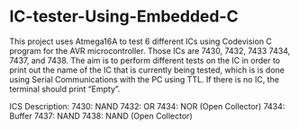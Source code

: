 # IC-tester-Using-Embedded-C
This project uses Atmega16A to test 6 different ICs using Codevision C program for the AVR microcontroller. Those ICs are 7430, 7432, 7433 7434, 7437, and 7438. The aim is to perform different tests on the IC in order to print out the name of the IC that is currently being tested, which is is done using Serial Communications with the PC using TTL. If there is no IC, the terminal should print “Empty”.

ICS Description:
7430: NAND
7432: OR
7434: NOR (Open Collector)
7434: Buffer
7437: NAND
7438: NAND (Open Collector)
